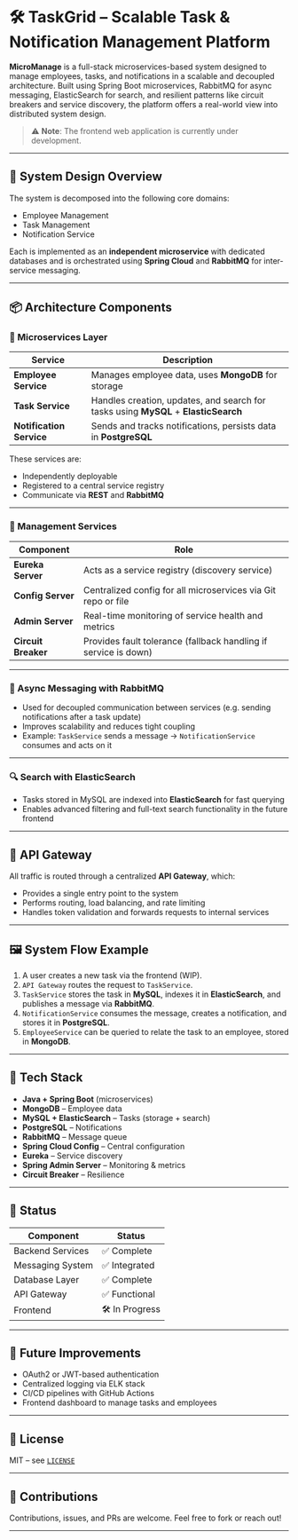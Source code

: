 # 🛠️ TaskGrid – Scalable Task & Notification Management Platform

**MicroManage** is a full-stack microservices-based system designed to manage employees, tasks, and notifications in a scalable and decoupled architecture. Built using Spring Boot microservices, RabbitMQ for async messaging, ElasticSearch for search, and resilient patterns like circuit breakers and service discovery, the platform offers a real-world view into distributed system design.

> ⚠️ **Note**: The frontend web application is currently under development.

---

## 🧠 System Design Overview

The system is decomposed into the following core domains:
- Employee Management
- Task Management
- Notification Service

Each is implemented as an **independent microservice** with dedicated databases and is orchestrated using **Spring Cloud** and **RabbitMQ** for inter-service messaging.

---

## 📦 Architecture Components

### 🔗 Microservices Layer

| Service       | Description                                                                 |
|---------------|-----------------------------------------------------------------------------|
| **Employee Service** | Manages employee data, uses **MongoDB** for storage                    |
| **Task Service**     | Handles creation, updates, and search for tasks using **MySQL** + **ElasticSearch** |
| **Notification Service** | Sends and tracks notifications, persists data in **PostgreSQL**    |

These services are:
- Independently deployable
- Registered to a central service registry
- Communicate via **REST** and **RabbitMQ**

---

### 🧰 Management Services

| Component        | Role                                                                 |
|------------------|----------------------------------------------------------------------|
| **Eureka Server**     | Acts as a service registry (discovery service)                   |
| **Config Server**     | Centralized config for all microservices via Git repo or file    |
| **Admin Server**      | Real-time monitoring of service health and metrics               |
| **Circuit Breaker**   | Provides fault tolerance (fallback handling if service is down)  |


---

### 💬 Async Messaging with RabbitMQ

- Used for decoupled communication between services (e.g. sending notifications after a task update)
- Improves scalability and reduces tight coupling
- Example: `TaskService` sends a message → `NotificationService` consumes and acts on it

---

### 🔍 Search with ElasticSearch

- Tasks stored in MySQL are indexed into **ElasticSearch** for fast querying
- Enables advanced filtering and full-text search functionality in the future frontend

---

## 🚦 API Gateway

All traffic is routed through a centralized **API Gateway**, which:
- Provides a single entry point to the system
- Performs routing, load balancing, and rate limiting
- Handles token validation and forwards requests to internal services

---

## 🖼 System Flow Example

1. A user creates a new task via the frontend (WIP).
2. `API Gateway` routes the request to `TaskService`.
3. `TaskService` stores the task in **MySQL**, indexes it in **ElasticSearch**, and publishes a message via **RabbitMQ**.
4. `NotificationService` consumes the message, creates a notification, and stores it in **PostgreSQL**.
5. `EmployeeService` can be queried to relate the task to an employee, stored in **MongoDB**.

---

## 📁 Tech Stack

- **Java + Spring Boot** (microservices)
- **MongoDB** – Employee data
- **MySQL + ElasticSearch** – Tasks (storage + search)
- **PostgreSQL** – Notifications
- **RabbitMQ** – Message queue
- **Spring Cloud Config** – Central configuration
- **Eureka** – Service discovery
- **Spring Admin Server** – Monitoring & metrics
- **Circuit Breaker** – Resilience
  
---

## 🚧 Status

| Component        | Status       |
|------------------|--------------|
| Backend Services | ✅ Complete   |
| Messaging System | ✅ Integrated |
| Database Layer   | ✅ Complete   |
| API Gateway      | ✅ Functional |
| Frontend         | 🛠️ In Progress |

---

## 🔐 Future Improvements

- OAuth2 or JWT-based authentication
- Centralized logging via ELK stack
- CI/CD pipelines with GitHub Actions
- Frontend dashboard to manage tasks and employees

---

## 📜 License

MIT – see [`LICENSE`](./LICENSE)

---

## 🙌 Contributions

Contributions, issues, and PRs are welcome. Feel free to fork or reach out!

---

